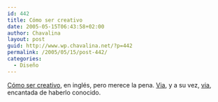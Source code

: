 ```yaml
---
id: 442
title: Cómo ser creativo
date: 2005-05-15T06:43:58+02:00
author: Chavalina
layout: post
guid: http://www.wp.chavalina.net/?p=442
permalink: /2005/05/15/post-442/
categories:
  - Diseño
---
```

<a href="http://www.gapingvoid.com/Moveable_Type/archives/000876.html" target="_blank">C&oacute;mo ser creativo</a>, en ingl&eacute;s, pero merece la pena. <a href="http://tintachina.com/archivo/que_me_devuelvan_mis_tizas.php" target="_blank">Via</a>, y a su vez, <a href="http://earful.bitako.com/" target="_blank">via</a>, encantada de haberlo conocido.